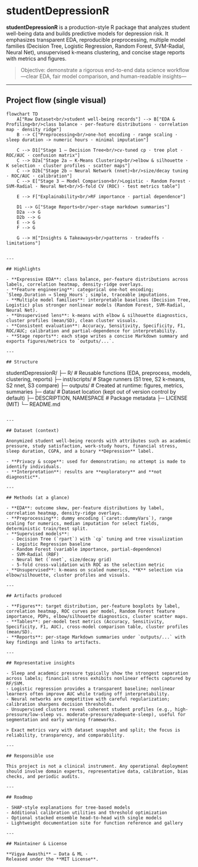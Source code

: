 # studentDepressionR

**studentDepressionR** is a production-style R package that analyzes student well-being data and builds predictive models for depression risk. It emphasizes transparent EDA, reproducible preprocessing, multiple model families (Decision Tree, Logistic Regression, Random Forest, SVM-Radial, Neural Net), unsupervised k-means clustering, and concise stage reports with metrics and figures.

> Objective: demonstrate a rigorous end-to-end data science workflow—clear EDA, fair model comparison, and human-readable insights—

---

## Project flow (single visual)

```mermaid
flowchart TD
    A["Raw Dataset<br/>student well-being records"] --> B["EDA & Profiling<br/>class balance · per-feature distributions · correlation map · density ridge"]
    B --> C["Preprocessing<br/>one-hot encoding · range scaling · sleep duration -> numeric hours · minimal imputation"]

    C --> D1["Stage 1 — Decision Tree<br/>cv-tuned cp · tree plot · ROC/AUC · confusion matrix"]
    C --> D2a["Stage 2a — K-Means Clustering<br/>elbow & silhouette · K selection · cluster profiles · scatter maps"]
    C --> D2b["Stage 2b — Neural Network (nnet)<br/>size/decay tuning · ROC/AUC · calibration"]
    C --> E["Stage 3 — Model Comparison<br/>Logistic · Random Forest · SVM-Radial · Neural Net<br/>5-fold CV (ROC) · test metrics table"]

    E --> F["Explainability<br/>RF importance · partial dependence"]

    D1 --> G["Stage Reports<br/>per-stage markdown summaries"]
    D2a --> G
    D2b --> G
    E --> G
    F --> G

    G --> H["Insights & Takeaways<br/>patterns · tradeoffs · limitations"]


---

## Highlights

- **Expressive EDA**: class balance, per-feature distributions across labels, correlation heatmap, density-ridge overlays.  
- **Feature engineering**: categorical one-hot encoding; `Sleep.Duration → Sleep_Hours`; simple, traceable imputations.  
- **Multiple model families**: interpretable baselines (Decision Tree, Logistic) plus stronger nonlinear models (Random Forest, SVM-Radial, Neural Net).  
- **Unsupervised lens**: k-means with elbow & silhouette diagnostics, cluster profiles (mean/SD), clean cluster visuals.  
- **Consistent evaluation**: Accuracy, Sensitivity, Specificity, F1, ROC/AUC; calibration and partial-dependence for interpretability.  
- **Stage reports**: each stage writes a concise Markdown summary and exports figures/metrics to `outputs/...`.

---

## Structure

```
studentDepressionR/
├─ R/                       # Reusable functions (EDA, preprocess, models, clustering, reports)
├─ inst/scripts/            # Stage runners (S1 tree, S2 k-means, S2 nnet, S3 compare)
├─ outputs/                 # Created at runtime: figures, metrics, summaries
├─ data/                    # Dataset location (kept out of version control by default)
├─ DESCRIPTION, NAMESPACE   # Package metadata
├─ LICENSE (MIT)
└─ README.md
```

---

## Dataset (context)

Anonymized student well-being records with attributes such as academic pressure, study satisfaction, work-study hours, financial stress, sleep duration, CGPA, and a binary **Depression** label.

- **Privacy & scope**: used for demonstration; no attempt is made to identify individuals.  
- **Interpretation**: results are **exploratory** and **not diagnostic**.

---

## Methods (at a glance)

- **EDA**: outcome skew, per-feature distributions by label, correlation heatmap, density-ridge overlays.  
- **Preprocessing**: dummy encoding (`caret::dummyVars`), range scaling for numerics, median imputation for select fields, deterministic train/test split.  
- **Supervised models**:
  - Decision Tree (`rpart`) with `cp` tuning and tree visualization  
  - Logistic Regression baseline  
  - Random Forest (variable importance, partial-dependence)  
  - SVM-Radial (RBF)  
  - Neural Net (`nnet`, size/decay grid)  
  - 5-fold cross-validation with ROC as the selection metric  
- **Unsupervised**: k-means on scaled numerics, **K** selection via elbow/silhouette, cluster profiles and visuals.  

---

## Artifacts produced

- **Figures**: target distribution, per-feature boxplots by label, correlation heatmap, ROC curves per model, Random Forest feature importance, PDPs, elbow/silhouette diagnostics, cluster scatter maps.  
- **Tables**: per-model test metrics (Accuracy, Sensitivity, Specificity, F1, AUC), cross-model comparison table, cluster profiles (mean/SD).  
- **Reports**: per-stage Markdown summaries under `outputs/...` with key findings and links to artifacts.

---

## Representative insights

- Sleep and academic pressure typically show the strongest separation across labels; financial stress exhibits nonlinear effects captured by RF/SVM.  
- Logistic regression provides a transparent baseline; nonlinear learners often improve AUC while trading off interpretability.  
- Neural networks are competitive with careful regularization; calibration sharpens decision thresholds.  
- Unsupervised clusters reveal coherent student profiles (e.g., high-pressure/low-sleep vs. moderate-pressure/adequate-sleep), useful for segmentation and early warning frameworks.

> Exact metrics vary with dataset snapshot and split; the focus is reliability, transparency, and comparability.

---

## Responsible use

This project is not a clinical instrument. Any operational deployment should involve domain experts, representative data, calibration, bias checks, and periodic audits.

---

## Roadmap

- SHAP-style explanations for tree-based models  
- Additional calibration utilities and threshold optimization  
- Optional stacked ensemble head-to-head with single models  
- Lightweight documentation site for function reference and gallery

---

## Maintainer & License

**Vigya Awasthi** — Data & ML ·  
Released under the **MIT License**.
